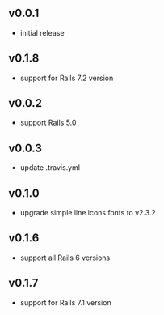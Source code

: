 ## v0.0.1

* initial release
## v0.1.8
* support for Rails 7.2 version

## v0.0.2
* support Rails 5.0

## v0.0.3
* update .travis.yml

## v0.1.0
* upgrade simple line icons fonts to v2.3.2

## v0.1.6
* support all Rails 6 versions

## v0.1.7
* support for Rails 7.1 version
